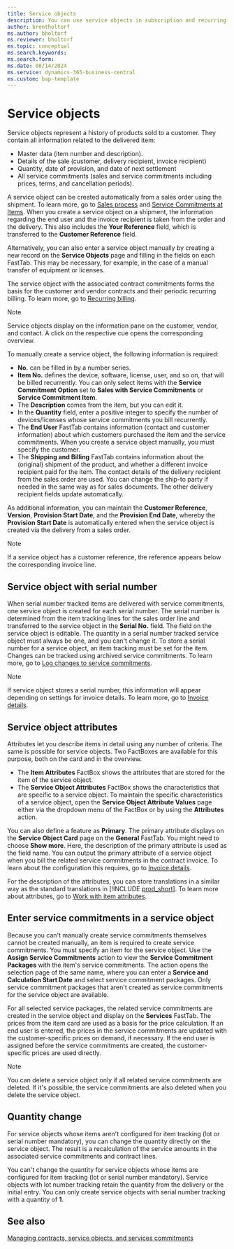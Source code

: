 ```yaml
---
title: Service objects
description: You can use service objects in subscription and recurring billing.
author: brentholtorf
ms.author: bholtorf
ms.reviewer: bholtorf
ms.topic: conceptual
ms.search.keywords: 
ms.search.form: 
ms.date: 08/14/2024
ms.service: dynamics-365-business-central
ms.custom: bap-template
---
```


# Service objects

Service objects represent a history of products sold to a customer. They contain all information related to the delivered item:

* Master data (item number and description).
* Details of the sale (customer, delivery recipient, invoice recipient)
* Quantity, date of provision, and date of next settlement
* All service commitments (sales and service commitments including prices, terms, and cancellation periods).

A service object can be created automatically from a sales order using the shipment. To learn more, go to [Sales process](../sales/sales-service-commitments.md) and [Service Commitments at Items](../masterdata/items.md). When you create a service object on a shipment, the information regarding the end user and the invoice recipient is taken from the order and the delivery. This also includes the **Your Reference** field, which is transferred to the **Customer Reference** field.

Alternatively, you can also enter a service object manually by creating a new record on the **Service Objects** page and filling in the fields on each FastTab. This may be necessary, for example, in the case of a manual transfer of equipment or licenses.

The service object with the associated contract commitments forms the basis for the customer and vendor contracts and their periodic recurring billing. To learn more, go to [Recurring billing](../recurring-billing.md).

> [!NOTE]
> Service objects display on the information pane on the customer, vendor, and contact. A click on the respective cue opens the corresponding overview.

To manually create a service object, the following information is required:

* **No.** can be filled in by a number series.
* **Item No.** defines the device, software, license, user, and so on, that will be billed recurrently. You can only select items with the **Service Commitment Option** set to **Sales with Service Commitments** or **Service Commitment Item**. 
* The **Description** comes from the item, but you can edit it.
* In the **Quantity** field, enter a positive integer to specify the number of devices/licenses whose service commitments you bill recurrently.
* The **End User** FastTab contains information (contact and customer information) about which customers purchased the item and the service commitments. When you create a service object manually, you must specify the customer.
* The **Shipping and Billing** FastTab contains information about the (original) shipment of the product, and whether a different invoice recipient paid for the item. The contact details of the delivery recipient from the sales order are used. You can change the ship-to party if needed in the same way as for sales documents. The other delivery recipient fields update automatically.

As additional information, you can maintain the **Customer Reference**, **Version**, **Provision Start Date**, and the **Provision End Date**, whereby the **Provision Start Date** is automatically entered when the service object is created via the delivery from a sales order.

> [!NOTE]
> If a service object has a customer reference, the reference appears below the corresponding invoice line.

## Service object with serial number

When serial number tracked items are delivered with service commitments, one service object is created for each serial number. The serial number is determined from the item tracking lines for the sales order line and transferred to the service object in the **Serial No.** field. The field on the service object is editable. The quantity in a serial number tracked service object must always be one, and you can't change it. To store a serial number for a service object, an item tracking must be set for the item. Changes can be tracked using archived service commitments. To learn more, go to [Log changes to service commitments](so-service-commitments.md#log-changes-to-service-commitments).

> [!NOTE]
> If service object stores a serial number, this information will appear depending on settings for invoice details. To learn more, go to [Invoice details](../setup/general.md#invoice-details).

## Service object attributes

Attributes let you describe items in detail using any number of criteria. The same is possible for service objects. Two FactBoxes are available for this purpose, both on the card and in the overview.

* The **Item Attributes** FactBox shows the attributes that are stored for the item of the service object.
* The **Service Object Attributes** FactBox shows the characteristics that are specific to a service object. To maintain the specific characteristics of a service object, open the **Service Object Attribute Values** page either via the dropdown menu of the FactBox or by using the **Attributes** action.

You can also define a feature as **Primary**. The primary attribute displays on the **Service Object Card** page on the **General** FastTab. You might need to choose **Show more**. Here, the description of the primary attribute is used as the field name. You can output the primary attribute of a service object when you bill the related service commitments in the contract invoice. To learn about the configuration this requires, go to [Invoice details](../setup/general.md#invoice-details).

For the description of the attributes, you can store translations in a similar way as the standard translations in [!INCLUDE [prod_short](../../includes/prod_short.md)]. To learn more about attributes, go to [Work with item attributes](../../inventory-how-work-item-attributes.md).

## Enter service commitments in a service object

Because you can't manually create service commitments themselves cannot be created manually, an item is required to create service commitments. You must specify an item for the service object. Use the **Assign Service Commitments** action to view the **Service Commitment Packages** with the item's service commitments. The action opens the selection page of the same name, where you can enter a **Service and Calculation Start Date** and select service commitment packages. Only service commitment packages that aren't created as service commitments for the service object are available.

For all selected service packages, the related service commitments are created in the service object and display on the **Services** FastTab. The prices from the item card are used as a basis for the price calculation. If an end user is entered, the prices in the service commitments are updated with the customer-specific prices on demand, if necessary. If the end user is assigned before the service commitments are created, the customer-specific prices are used directly.

> [!NOTE]
> You can delete a service object only if all related service commitments are deleted. If it's possible, the service commitments are also deleted when you delete the service object.

## Quantity change

For service objects whose items aren't configured for item tracking (lot or serial number mandatory), you can change the quantity directly on the service object. The result is a recalculation of the service amounts in the associated service commitments and contract lines.

You can't change the quantity for service objects whose items are configured for item tracking (lot or serial number mandatory). Service objects with lot number tracking retain the quantity from the delivery or the initial entry. You can only create service objects with serial number tracking with a quantity of **1**.

## See also

[Managing contracts, service objects, and services commitments](contracts-services-mgmt.md)  